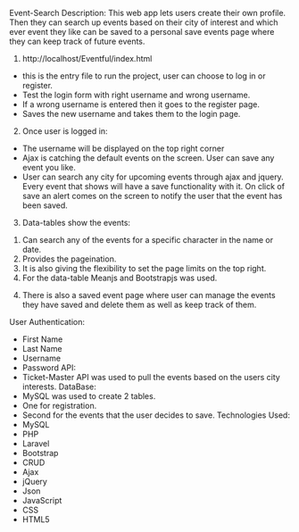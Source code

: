 Event-Search
Description: This web app lets users create their own profile. Then they can search up events based on their city of interest and which ever event they like can be saved to a personal save events page where they can keep track of future events.
1.	http://localhost/Eventful/index.html 
-	this is the entry file to run the project, user can choose to log in or register.
-	Test the login form with right username and wrong username.
-	If a wrong username is entered then it goes to the register page.
-	Saves the new username and takes them to the login page. 
2.	Once user is logged in:
-	The username will be displayed on the top right corner
-	Ajax is catching the default events on the screen. User can save any event you like. 
-	User can search any city for upcoming events  through ajax and jquery. Every event that shows will have a save functionality with it. On click of save an alert comes on the screen to notify the user that the event has been saved. 
3.	Data-tables show the events:
1)	Can search any of the events for a specific character in the name or date.
2)	Provides the pageination.
3)	It is also giving the flexibility to set the page limits on the top right. 
4)	For the data-table Meanjs and Bootstrapjs was used.
4.	There is also a saved event page where user can manage the events they have saved and delete them as well as keep track of them.  

User Authentication: 
-	First Name 
-	Last Name 
-	Username 
-	Password
API: 
-	Ticket-Master API was used to pull the events based on the users city interests.
DataBase:
-	 MySQL was used to create 2 tables. 
-	One for registration.
-	Second for the events that the user decides to save.
Technologies Used:
-	MySQL 
-	PHP 
-	Laravel 
-	Bootstrap 
-	CRUD
-	Ajax
-	jQuery
-	Json
-	JavaScript
-	CSS
-	HTML5



